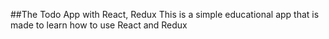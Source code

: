##The Todo App with React, Redux
This is a simple educational app that is made to learn how to use React and Redux
